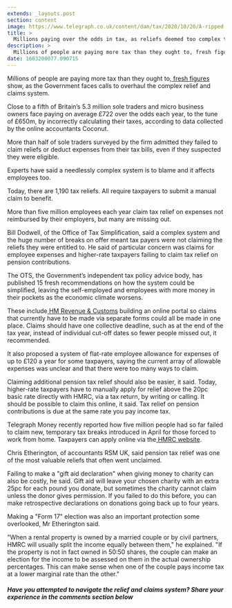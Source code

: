```yaml
--- 
extends: _layouts.post 
section: content 
image: https://www.telegraph.co.uk/content/dam/tax/2020/10/20/A-ripped-money-bag_trans_NvBQzQNjv4BqSZCfQn3UNBPwFTCNOaG4IelS64mSNPESJC2oDVKqy_s.jpg?impolicy=logo-overlay 
title: > 
  Millions paying over the odds in tax, as reliefs deemed too complex to claim 
description: > 
  Millions of people are paying more tax than they ought to, fresh figures show, as the Government faces calls to overhaul the complex relief and claims system.Today, there are 1,190 tax reliefs.More than five million employees each year claim tax relief on expenses not reimbursed by their employers, but many are missing out.He said of particular concern was claims for employee expenses and higher-rate taxpayers failing to claim tax relief on pension contributions.Chris Etherington, of accountants RSM UK, said pension tax relief was one of the most valuable reliefs that often went unclaimed. 
date: 1603200077.090715 
--- 
```

<div><p>Millions of people are paying more tax than they ought to,<a href="https://www.telegraph.co.uk/tax/income-tax/millions-missing-new-working-home-tax-breaks/"> fresh figures</a> show, as the Government faces calls to overhaul the complex relief and claims system.&#160;</p>
<p>Close to a fifth of Britain&#8217;s 5.3 million sole traders and micro business owners face&#160;paying on average &#163;722 over the odds each year, to the tune of &#163;650m, by incorrectly calculating their taxes, according to data collected by the online accountants Coconut.</p>
<p>More than half of sole traders surveyed by the firm admitted they failed to claim reliefs or deduct expenses from their tax bills, even if they suspected they were eligible.&#160;</p>
<p>Experts have said a needlessly complex system is to blame&#160;and it affects employees too.&#160;</p>
<p>Today, there are 1,190 tax reliefs. All require taxpayers to submit a manual claim to benefit.&#160;</p>
<p>More than five million employees each year claim tax relief on expenses not reimbursed by their employers, but many are missing out.</p>
<p>Bill Dodwell, of the Office of Tax Simplification, said a complex system and the huge number of breaks on offer meant&#160;tax payers were not claiming the reliefs they were entitled to. He said of particular concern was claims for employee expenses and higher-rate taxpayers failing to claim tax relief on pension contributions.</p>
<p>The OTS, the Government&#8217;s independent tax policy advice&#160;body, has published&#160;15 fresh recommendations on how the system could be simplified, leaving the self-employed and employees with more money in their pockets as the economic climate worsens.&#160;</p>
<p>These include<a href="https://www.telegraph.co.uk/tax/news/hmrc-tells-24000-freelancers-hand-back-covid-support-grants/">&#160;HM Revenue &amp; Customs</a> building an online portal so claims that currently have to be made via separate forms could all be made in one place. Claims should have one collective deadline, such as at the end of the tax year, instead of individual cut-off dates so fewer people missed out, it recommended.&#160;</p>
<p>It also proposed a system of flat-rate employee allowance for expenses of up to &#163;120 a year for some taxpayers, saying the current array of allowable expenses was&#160;unclear and that there were too many ways to claim.&#160;</p>
<p>Claiming additional pension tax relief should also be easier, it said. Today, higher-rate taxpayers have to manually apply for relief above the 20pc basic rate directly with HMRC, via a tax return, by writing or calling. It should be possible to claim this online, it said. Tax relief on pension contributions is due at the same rate you pay income tax.&#160;</p>
<p>Telegraph Money recently reported how five million people had so far&#160;failed to claim new, temporary tax breaks introduced in April for those forced to work from home. Taxpayers can apply online via the<a href="https://www.telegraph.co.uk/tax/income-tax/millions-missing-new-working-home-tax-breaks/">&#160;HMRC website</a>.</p>
<p>Chris Etherington, of accountants RSM UK, said pension tax relief was one of the most valuable reliefs that often went unclaimed.&#160;</p>
<p>Failing to make a "gift aid declaration" when giving money to charity can also be costly, he said. Gift aid will leave your chosen charity with an extra 25pc for each pound you donate, but sometimes the charity cannot claim unless the donor gives permission. If you failed to do this before, you can make retrospective declarations on donations going back up to four years.&#160;</p>
<p>Making a "Form 17" election was also an important protection some overlooked, Mr Etherington said.</p>
<p>"When a rental property is owned by a married couple or by civil partners, HMRC will usually&#160;split the income equally between them," he explained. "If the property is not in fact owned in 50:50 shares, the couple can make an election for the income to be assessed on them in the actual ownership percentages.&#160;This can make sense when one of the couple pays income tax at a lower marginal rate than the other."</p>
<h5>Have you attempted to navigate the&#160;relief and claims system? Share your experience in the comments section below</h5>
</div>